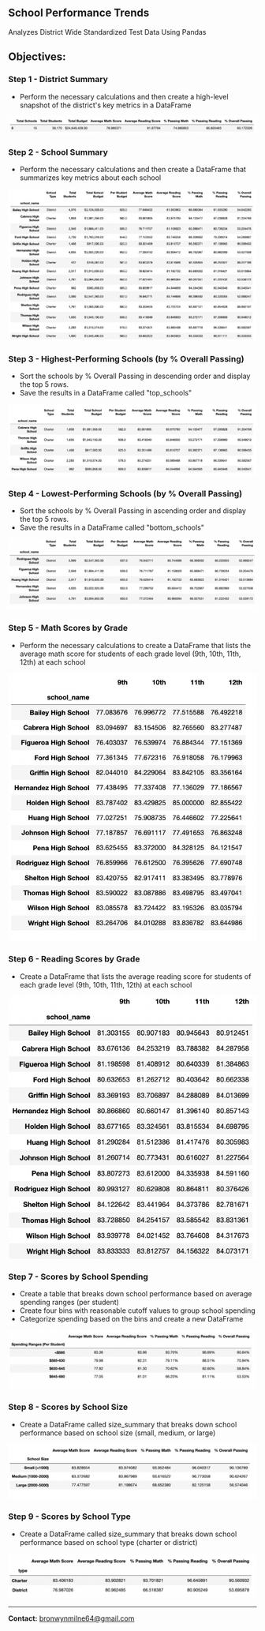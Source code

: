 ## School Performance Trends 

Analyzes District Wide Standardized Test Data Using Pandas

## Objectives:

### Step 1 - District Summary

* Perform the necessary calculations and then create a high-level snapshot of the district's key metrics in a DataFrame

![](images/district.png)

### Step 2 - School Summary

* Perform the necessary calculations and then create a DataFrame that summarizes key metrics about each school

![](images/school.png)

### Step 3 - Highest-Performing Schools (by % Overall Passing)

* Sort the schools by % Overall Passing in descending order and display the top 5 rows.
* Save the results in a DataFrame called "top_schools"
    
![](images/top.png)

### Step 4 - Lowest-Performing Schools (by % Overall Passing)

* Sort the schools by % Overall Passing in ascending order and display the top 5 rows.
* Save the results in a DataFrame called "bottom_schools"  
    
![](images/bottom.png)
    
### Step 5 - Math Scores by Grade

* Perform the necessary calculations to create a DataFrame that lists the average math score for students of each grade level (9th, 10th, 11th, 12th) at each school
    
![](images/math.png)
    
### Step 6 - Reading Scores by Grade

* Create a DataFrame that lists the average reading score for students of each grade level (9th, 10th, 11th, 12th) at each school

![](images/reading.png)

### Step 7 - Scores by School Spending

* Create a table that breaks down school performance based on average spending ranges (per student)
* Create four bins with reasonable cutoff values to group school spending
* Categorize spending based on the bins and create a new DataFrame

![](images/spend.png)
    
### Step 8 - Scores by School Size

* Create a DataFrame called size_summary that breaks down school performance based on school size (small, medium, or large)

![](images/size.png)

### Step 9 - Scores by School Type

* Create a DataFrame called size_summary that breaks down school performance based on school type (charter or district)

![](images/type.png)

---------------------------------------------------

<b>Contact:</b> bronwynmilne64@gmail.com
